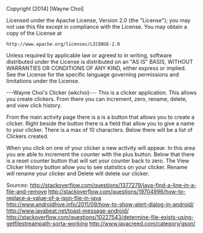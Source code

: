 Copyright [2014] [Wayne Choi]

Licensed under the Apache License, Version 2.0 (the "License");
you may not use this file except in compliance with the License.
You may obtain a copy of the License at

    http://www.apache.org/licenses/LICENSE-2.0

Unless required by applicable law or agreed to in writing, software
distributed under the License is distributed on an "AS IS" BASIS,
WITHOUT WARRANTIES OR CONDITIONS OF ANY KIND, either express or implied.
See the License for the specific language governing permissions and
limitations under the License.

---Wayne Choi's Clicker (wkchoi)---
This is a clicker application. This allows you create clickers. From there
you can increment, zero, rename, delete, and view click history.

From the main activity page there is a is a button that allows you to 
create a clicker. Right beside the button there is a field that allow you
to give a name to your clicker. There is a max of 10 characters. Below there 
will be a list of Clickers created.

When you click on one of your clicker a new activity will appear. In this area 
you are able to increment the counter with the plus button. Below that
there is a reset counter button that will set your counter back to zero. The 
View Clicker History button allow you to see statistics on your clicker. 
Rename will rename your clicker and Delete will delete our clicker.

Sources:
http://stackoverflow.com/questions/1377279/java-find-a-line-in-a-file-and-remove
http://stackoverflow.com/questions/19704996/how-to-replace-a-value-of-a-json-file-in-java
http://www.androidhive.info/2011/09/how-to-show-alert-dialog-in-android/
http://www.javabeat.net/toast-message-android/
http://stackoverflow.com/questions/10227543/determine-file-exists-using-getfilestreampath-sorta-working
http://www.javacreed.com/category/gson/
